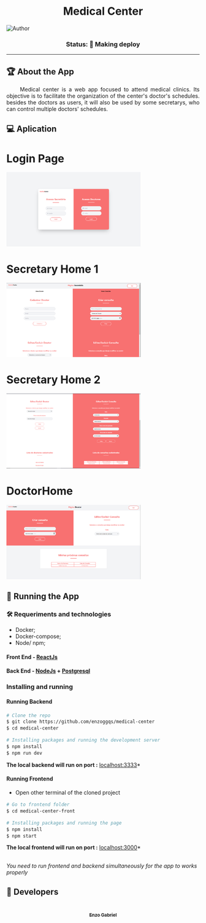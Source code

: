<h1 align="center">Medical Center</h1>

![Author](https://img.shields.io/badge/author-enzoggqs-blueviolet)

<h3 align="center"> 
	Status: 🚧 Making deploy
</h3>

---

## 🏆 About the App

<p style="text-align: justify;">&emsp;&emsp; 
Medical center is a web app focused to attend medical clinics. Its objective is to facilitate the organization of the center's doctor's schedules. 
besides the doctors as users, it will also be used by some secretarys, who can control multiple doctors' schedules.
</p>

## 💻 Aplication

<p align="center">
    <h1>Login Page</h1>
    <img src="./assets/login_page.png" width="350">
</p>

<p align="center">
    <h1>Secretary Home 1</h1>
    <img src="./assets/secretary_home_1.png" width="350">
</p>

<p align="center">
    <h1>Secretary Home 2</h1>
    <img src="./assets/secretary_home_2.png" width="350">
</p>

<p align="center">
    <h1>DoctorHome</h1>
    <img src="./assets/doctor_home.png" width="350">
</p>

## 🚀 Running the App

### 🛠 Requeriments and technologies

- Docker;
- Docker-compose;
- Node/ npm;

#### Front End - [ReactJs](https://reactjs.org/)

#### Back End - [NodeJs](https://nodejs.org/en/) + [Postgresql](https://www.postgresql.org/)

### Installing and running

#### Running Backend

```bash
# Clone the repo
$ git clone https://github.com/enzoggqs/medical-center
$ cd medical-center
```

```bash
# Installing packages and running the development server
$ npm install
$ npm run dev
```

**The local backend will run on port :** [localhost:3333](http://localhost:3333/)\*

#### Running Frontend

- Open other terminal of the cloned project

```bash
# Go to frontend folder
$ cd medical-center-front
```

```bash
# Installing packages and running the page
$ npm install
$ npm start
```

**The local frontend will run on port :** [localhost:3000](http://localhost:3000/)\* <br><br>

<i>_You need to run frontend and backend simultaneously for the app to works properly_</i>

## 💆‍ Developers

<div align="center">
    <a href="https://github.com/enzoggqs">
        <img style="border-radius: 50%;" src="https://avatars3.githubusercontent.com/u/38733364?s=400&u=03933ce39868586c14b93dc9c99f37c19bb9ee9b&v=4" width="100px;" alt=""/>
        <br />
        <sub>
            <b>Enzo Gabriel</b>
        </sub>
    </a>
    <br />
    <a href="https://github.com/enzoggqs">
    </a>
</div>
